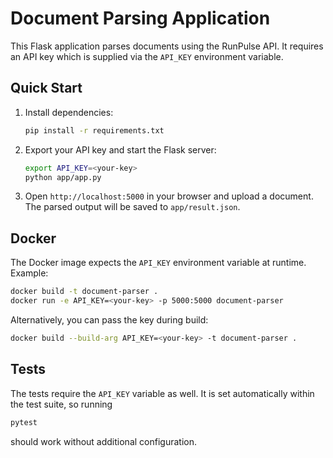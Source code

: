 # Document Parsing Application

This Flask application parses documents using the RunPulse API. It requires an API key which is supplied via the `API_KEY` environment variable.

## Quick Start

1. Install dependencies:
   ```bash
   pip install -r requirements.txt
   ```

2. Export your API key and start the Flask server:
   ```bash
   export API_KEY=<your-key>
   python app/app.py
   ```

3. Open `http://localhost:5000` in your browser and upload a document.
   The parsed output will be saved to `app/result.json`.

## Docker

The Docker image expects the `API_KEY` environment variable at runtime. Example:

```bash
docker build -t document-parser .
docker run -e API_KEY=<your-key> -p 5000:5000 document-parser
```

Alternatively, you can pass the key during build:

```bash
docker build --build-arg API_KEY=<your-key> -t document-parser .
```

## Tests

The tests require the `API_KEY` variable as well. It is set automatically within the test suite, so running

```bash
pytest
```

should work without additional configuration.
